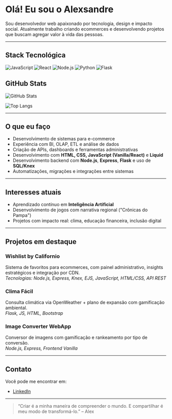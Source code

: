 # Olá! Eu sou o Alexsandre

Sou desenvolvedor web apaixonado por tecnologia, design e impacto social. Atualmente trabalho criando ecommerces e desenvolvendo projetos que buscam agregar valor à vida das pessoas.

---

## Stack Tecnológica

![JavaScript](https://img.shields.io/badge/-JavaScript-F7DF1E?style=flat-square&logo=javascript&logoColor=black)
![React](https://img.shields.io/badge/-React-61DAFB?style=flat-square&logo=react&logoColor=black)
![Node.js](https://img.shields.io/badge/-Node.js-339933?style=flat-square&logo=node.js&logoColor=white)
![Python](https://img.shields.io/badge/-Python-3776AB?style=flat-square&logo=python&logoColor=white)
![Flask](https://img.shields.io/badge/-Flask-000000?style=flat-square&logo=flask&logoColor=white)

## GitHub Stats

![GitHub Stats](https://github-readme-stats.vercel.app/api?username=MacS47&show_icons=true&count_private=true&hide_border=true&theme=default&include_all_commits=true)

![Top Langs](https://github-readme-stats.vercel.app/api/top-langs/?username=MacS47&layout=compact&theme=default&hide_border=true)

---

## O que eu faço

- Desenvolvimento de sistemas para e-commerce
- Experiência com BI, OLAP, ETL e análise de dados
- Criação de APIs, dashboards e ferramentas administrativas
- Desenvolvimento com **HTML, CSS, JavaScript (Vanilla/React)** e **Liquid**
- Desenvolvimento backend com **Node.js**, **Express**, **Flask** e uso de **SQL/Knex**
- Automatizações, migrações e integrações entre sistemas

---

## Interesses atuais

- Aprendizado contínuo em **Inteligência Artificial**
- Desenvolvimento de jogos com narrativa regional ("Crônicas do Pampa")
- Projetos com impacto real: clima, educação financeira, inclusão digital

---

## Projetos em destaque

### Wishlist by Californio

Sistema de favoritos para ecommerces, com painel administrativo, insights estratégicos e integração por CDN.  
_Tecnologias: Node.js, Express, Knex, EJS, JavaScript, HTML/CSS, API REST_

### Clima Fácil

Consulta climática via OpenWeather + plano de expansão com gamificação ambiental.  
_Flask, JS, HTML, Bootstrap_

### Image Converter WebApp

Conversor de imagens com gamificação e rankeamento por tipo de conversão.  
_Node.js, Express, Frontend Vanilla_

---

## Contato

Você pode me encontrar em:

- [LinkedIn](https://www.linkedin.com/in/alexsandre-macaulay/)

---

> “Criar é a minha maneira de compreender o mundo. E compartilhar é meu modo de transformá-lo.” – Alex
